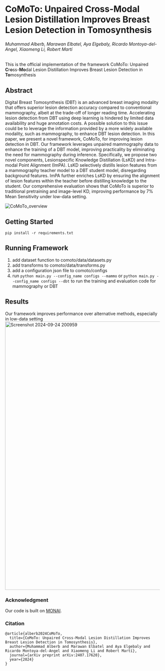# CoMoTo: Unpaired Cross-Modal Lesion Distillation Improves Breast Lesion Detection in Tomosynthesis

###### Muhammad Alberb, Marawan Elbatel, Aya Elgebaly, Ricardo Montoya-del-Angel, Xiaomeng Li, Robert Martí

This is the official implementation of the framework CoMoTo: Unpaired **C**r**o**ss-**Mo**dal Lesion Distillation Improves Breast Lesion Detection in **To**mosynthesis

## Abstract
Digital Breast Tomosynthesis (DBT) is an advanced breast imaging modality that offers superior lesion detection accuracy compared to conventional mammography, albeit at the trade-off of longer reading time. Accelerating lesion detection from DBT using deep learning is hindered by limited data availability and huge annotation costs. A possible solution to this issue could be to leverage the information provided by a more widely available modality, such as mammography, to enhance DBT lesion detection. In this paper, we present a novel framework, CoMoTo, for improving lesion detection in DBT. Our framework leverages unpaired mammography data to enhance the training of a DBT model, improving practicality by eliminating the need for mammography during inference. Specifically, we propose two novel components, Lesionspecific Knowledge Distillation (LsKD) and Intra-modal Point Alignment (ImPA). LsKD selectively distills lesion features from a mammography teacher model to a DBT student model, disregarding background features. ImPA further enriches LsKD by ensuring the alignment of lesion features within the teacher before distilling knowledge to the student. Our comprehensive evaluation shows that CoMoTo is superior to traditional pretraining and image-level KD, improving performance by 7% Mean Sensitivity under low-data setting.

![CoMoTo_overview](https://github.com/user-attachments/assets/b0af0e0d-8f02-4067-8bae-7bf505fe3946)


## Getting Started
```
pip install -r requirements.txt
```

## Running Framework
1. add dataset function to comoto/data/datasets.py
2. add transforms to comoto/data/transforms.py
3. add a configuration json file to comoto/configs
4. run ```python main.py --config_name configs --mammo``` or ```python main.py --config_name configs --dbt``` to run the training and evaluation code for mammography or DBT

## Results
Our framework improves performance over alternative methods, especially in low-data setting
<img width="871" alt="Screenshot 2024-09-24 200959" src="https://github.com/user-attachments/assets/9e8c56e8-a6fd-4a1d-a08c-e17086f7da63">


### Acknowledgment
Our code is built on [MONAI](https://monai.io/core.html).

### Citation
````
@article{alberb2024CoMoTo,
  title={CoMoTo: Unpaired Cross-Modal Lesion Distillation Improves Breast Lesion Detection in Tomosynthesis},
  author={Muhammad Alberb and Marawan Elbatel and Aya Elgebaly and Ricardo Montoya-del-Angel and Xiaomeng Li and Robert Martí},
  journal={arXiv preprint arXiv:2407.17620},
  year={2024}
}
````



